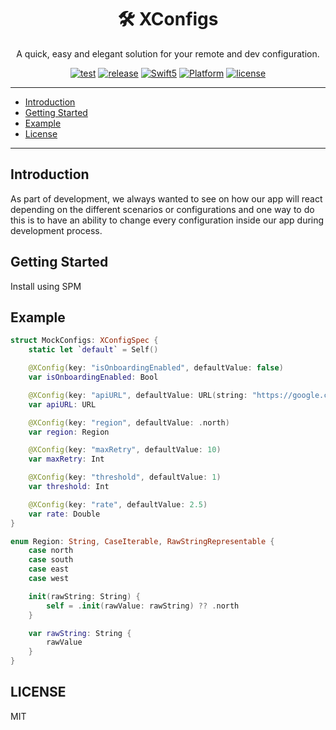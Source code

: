 <h1 align="center">🛠 XConfigs</h1>
<p align="center">A quick, easy and elegant solution for your remote and dev configuration.</p>
<p align="center">
  <a href="https://github.com/michaelhenry/XConfigs/actions"><img alt="test" src="https://github.com/michaelhenry/XConfigs/workflows/test/badge.svg"></a>
  <a href="https://github.com/michaelhenry/XConfigs/releases/latest"><img alt="release" src="https://img.shields.io/github/v/release/michaelhenry/XConfigs.svg"/></a>
  <a href="https://developer.apple.com/swift"><img alt="Swift5" src="https://img.shields.io/badge/language-Swift5-orange.svg"></a>
  <a href="https://developer.apple.com"><img alt="Platform" src="https://img.shields.io/badge/platform-iOS-green.svg"></a>
  <a href="LICENSE"><img alt="license" src="https://img.shields.io/badge/license-MIT-black.svg"></a>
</p>

---

- [Introduction](#introduction)
- [Getting Started](#getting-started)
- [Example](#example)
- [License](#license)

---

## Introduction

As part of development, we always wanted to see on how our app will react depending on the different scenarios or configurations and one way to do this is to have an ability to change every configuration inside our app during development process.

## Getting Started

Install using SPM

## Example

```swift
struct MockConfigs: XConfigSpec {
    static let `default` = Self()

    @XConfig(key: "isOnboardingEnabled", defaultValue: false)
    var isOnboardingEnabled: Bool

    @XConfig(key: "apiURL", defaultValue: URL(string: "https://google.com")!)
    var apiURL: URL

    @XConfig(key: "region", defaultValue: .north)
    var region: Region

    @XConfig(key: "maxRetry", defaultValue: 10)
    var maxRetry: Int

    @XConfig(key: "threshold", defaultValue: 1)
    var threshold: Int

    @XConfig(key: "rate", defaultValue: 2.5)
    var rate: Double
}

enum Region: String, CaseIterable, RawStringRepresentable {
    case north
    case south
    case east
    case west

    init(rawString: String) {
        self = .init(rawValue: rawString) ?? .north
    }

    var rawString: String {
        rawValue
    }
}
```


## LICENSE

MIT